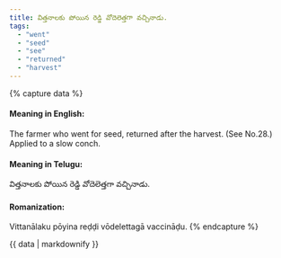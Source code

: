 ```yaml
---
title: విత్తనాలకు పోయిన రెడ్డి వోదెలెత్తగా వచ్చినాడు.
tags:
  - "went"
  - "seed"
  - "see"
  - "returned"
  - "harvest"
---
```


{% capture data %}
#### Meaning in English:
The farmer who went for seed, returned after the harvest.
(See No.28.)
Applied to a slow conch.

#### Meaning in Telugu:
విత్తనాలకు పోయిన రెడ్డి వోదెలెత్తగా వచ్చినాడు.

#### Romanization:
Vittanālaku pōyina reḍḍi vōdelettagā vaccināḍu.
{% endcapture %}

{{ data | markdownify }}

